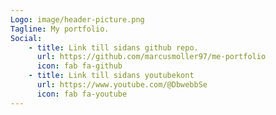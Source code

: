 ```yaml
---
Logo: image/header-picture.png
Tagline: My portfolio.
Social:
    - title: Link till sidans github repo.
      url: https://github.com/marcusmoller97/me-portfolio
      icon: fab fa-github
    - title: Link till sidans youtubekont
      url: https://www.youtube.com/@DbwebbSe
      icon: fab fa-youtube
---
```

